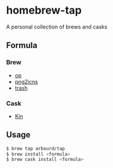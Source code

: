 # homebrew-tap

A personal collection of brews and casks

## Formula

### Brew

* [op](https://app-updates.agilebits.com/product_history/CLI)
* [png2icns](https://github.com/bitboss-ca/png2icns)
* [trash](https://github.com/arbourd/trash)

### Cask

* [Kin](https://github.com/arbourd/kin-desktop)

## Usage

```sh
$ brew tap arbourd/tap
$ brew install <formula>
$ brew cask install <formula>
```
